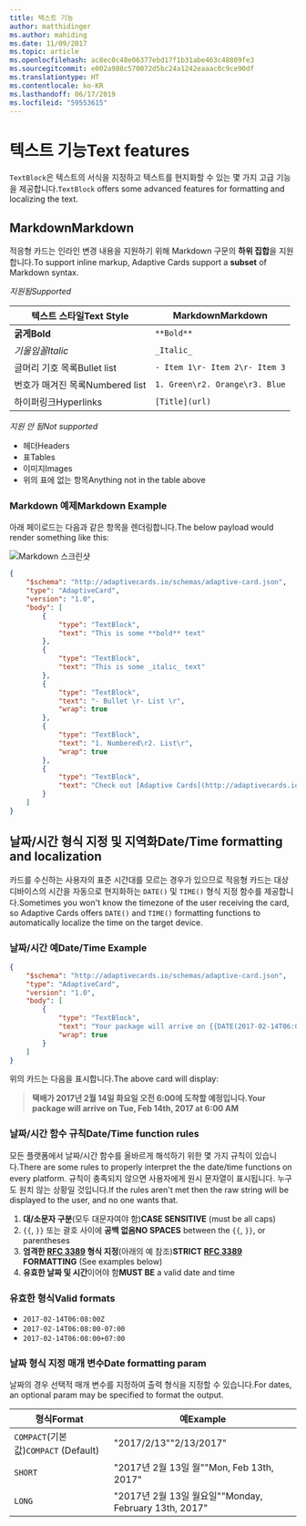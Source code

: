 ```yaml
---
title: 텍스트 기능
author: matthidinger
ms.author: mahiding
ms.date: 11/09/2017
ms.topic: article
ms.openlocfilehash: ac8ec0c48e06377ebd17f1b31abe463c48809fe3
ms.sourcegitcommit: e002a988c570072d5bc24a1242eaaac0c9ce90df
ms.translationtype: HT
ms.contentlocale: ko-KR
ms.lasthandoff: 06/17/2019
ms.locfileid: "59553615"
---
```

# <a name="text-features"></a><span data-ttu-id="7f4b7-102">텍스트 기능</span><span class="sxs-lookup"><span data-stu-id="7f4b7-102">Text features</span></span>

<span data-ttu-id="7f4b7-103">`TextBlock`은 텍스트의 서식을 지정하고 텍스트를 현지화할 수 있는 몇 가지 고급 기능을 제공합니다.</span><span class="sxs-lookup"><span data-stu-id="7f4b7-103">`TextBlock` offers some advanced features for formatting and localizing the text.</span></span>

## <a name="markdown"></a><span data-ttu-id="7f4b7-104">Markdown</span><span class="sxs-lookup"><span data-stu-id="7f4b7-104">Markdown</span></span>
<span data-ttu-id="7f4b7-105">적응형 카드는 인라인 변경 내용을 지원하기 위해 Markdown 구문의 **하위 집합**을 지원합니다.</span><span class="sxs-lookup"><span data-stu-id="7f4b7-105">To support inline markup, Adaptive Cards support a **subset** of Markdown syntax.</span></span>

<span data-ttu-id="7f4b7-106">_지원됨_</span><span class="sxs-lookup"><span data-stu-id="7f4b7-106">_Supported_</span></span>

| <span data-ttu-id="7f4b7-107">텍스트 스타일</span><span class="sxs-lookup"><span data-stu-id="7f4b7-107">Text Style</span></span>      | <span data-ttu-id="7f4b7-108">Markdown</span><span class="sxs-lookup"><span data-stu-id="7f4b7-108">Markdown</span></span> |
|-----------------|-----|
| <span data-ttu-id="7f4b7-109">**굵게**</span><span class="sxs-lookup"><span data-stu-id="7f4b7-109">**Bold**</span></span>        | ```**Bold**``` |
| <span data-ttu-id="7f4b7-110">_기울임꼴_</span><span class="sxs-lookup"><span data-stu-id="7f4b7-110">_Italic_</span></span>        | ```_Italic_``` |
| <span data-ttu-id="7f4b7-111">글머리 기호 목록</span><span class="sxs-lookup"><span data-stu-id="7f4b7-111">Bullet list</span></span>     | ```- Item 1\r- Item 2\r- Item 3``` | 
| <span data-ttu-id="7f4b7-112">번호가 매겨진 목록</span><span class="sxs-lookup"><span data-stu-id="7f4b7-112">Numbered list</span></span>   | ```1. Green\r2. Orange\r3. Blue``` |
| <span data-ttu-id="7f4b7-113">하이퍼링크</span><span class="sxs-lookup"><span data-stu-id="7f4b7-113">Hyperlinks</span></span>      | ```[Title](url)``` |

<span data-ttu-id="7f4b7-114">_지원 안 됨_</span><span class="sxs-lookup"><span data-stu-id="7f4b7-114">_Not supported_</span></span>

* <span data-ttu-id="7f4b7-115">헤더</span><span class="sxs-lookup"><span data-stu-id="7f4b7-115">Headers</span></span>
* <span data-ttu-id="7f4b7-116">표</span><span class="sxs-lookup"><span data-stu-id="7f4b7-116">Tables</span></span>
* <span data-ttu-id="7f4b7-117">이미지</span><span class="sxs-lookup"><span data-stu-id="7f4b7-117">Images</span></span>
* <span data-ttu-id="7f4b7-118">위의 표에 없는 항목</span><span class="sxs-lookup"><span data-stu-id="7f4b7-118">Anything not in the table above</span></span>

### <a name="markdown-example"></a><span data-ttu-id="7f4b7-119">Markdown 예제</span><span class="sxs-lookup"><span data-stu-id="7f4b7-119">Markdown Example</span></span>

<span data-ttu-id="7f4b7-120">아래 페이로드는 다음과 같은 항목을 렌더링합니다.</span><span class="sxs-lookup"><span data-stu-id="7f4b7-120">The below payload would render something like this:</span></span>

![Markdown 스크린샷](media/text-features/markdown.png)

```json
{
    "$schema": "http://adaptivecards.io/schemas/adaptive-card.json",
    "type": "AdaptiveCard",
    "version": "1.0",
    "body": [
        {
            "type": "TextBlock",
            "text": "This is some **bold** text"
        },
        {
            "type": "TextBlock",
            "text": "This is some _italic_ text"
        },
        {
            "type": "TextBlock",
            "text": "- Bullet \r- List \r",
            "wrap": true
        },
        {
            "type": "TextBlock",
            "text": "1. Numbered\r2. List\r",
            "wrap": true
        },
        {
            "type": "TextBlock",
            "text": "Check out [Adaptive Cards](http://adaptivecards.io)"
        }
    ]
}
```

## <a name="datetime-formatting-and-localization"></a><span data-ttu-id="7f4b7-122">날짜/시간 형식 지정 및 지역화</span><span class="sxs-lookup"><span data-stu-id="7f4b7-122">Date/Time formatting and localization</span></span>

<span data-ttu-id="7f4b7-123">카드를 수신하는 사용자의 표준 시간대를 모르는 경우가 있으므로 적응형 카드는 대상 디바이스의 시간을 자동으로 현지화하는 `DATE()` 및 `TIME()` 형식 지정 함수를 제공합니다.</span><span class="sxs-lookup"><span data-stu-id="7f4b7-123">Sometimes you won't know the timezone of the user receiving the card, so Adaptive Cards offers `DATE()` and `TIME()` formatting functions to automatically localize the time on the target device.</span></span>

### <a name="datetime-example"></a><span data-ttu-id="7f4b7-124">날짜/시간 예</span><span class="sxs-lookup"><span data-stu-id="7f4b7-124">Date/Time Example</span></span>

```json
{
    "$schema": "http://adaptivecards.io/schemas/adaptive-card.json",
    "type": "AdaptiveCard",
    "version": "1.0",
    "body": [
        {
            "type": "TextBlock",
            "text": "Your package will arrive on {{DATE(2017-02-14T06:00:00Z, SHORT)}} at {{TIME(2017-02-14T06:00:00Z)}}",
            "wrap": true
        }
    ]
}
```

<span data-ttu-id="7f4b7-125">위의 카드는 다음을 표시합니다.</span><span class="sxs-lookup"><span data-stu-id="7f4b7-125">The above card will display:</span></span> 

> <span data-ttu-id="7f4b7-126">**택배가 2017년 2월 14일 화요일 오전 6:00에 도착할 예정입니다.**</span><span class="sxs-lookup"><span data-stu-id="7f4b7-126">**Your package will arrive on Tue, Feb 14th, 2017 at 6:00 AM**</span></span>

### <a name="datetime-function-rules"></a><span data-ttu-id="7f4b7-127">날짜/시간 함수 규칙</span><span class="sxs-lookup"><span data-stu-id="7f4b7-127">Date/Time function rules</span></span>

<span data-ttu-id="7f4b7-128">모든 플랫폼에서 날짜/시간 함수를 올바르게 해석하기 위한 몇 가지 규칙이 있습니다.</span><span class="sxs-lookup"><span data-stu-id="7f4b7-128">There are some rules to properly interpret the the date/time functions on every platform.</span></span> <span data-ttu-id="7f4b7-129">규칙이 충족되지 않으면 사용자에게 원시 문자열이 표시됩니다. 누구도 원치 않는 상황일 것입니다.</span><span class="sxs-lookup"><span data-stu-id="7f4b7-129">If the rules aren't met then the raw string will be displayed to the user, and no one wants that.</span></span>

1. <span data-ttu-id="7f4b7-130">**대/소문자 구분**(모두 대문자여야 함)</span><span class="sxs-lookup"><span data-stu-id="7f4b7-130">**CASE SENSITIVE** (must be all caps)</span></span>
1. <span data-ttu-id="7f4b7-131">`{{`, `}}` 또는 괄호 사이에 **공백 없음**</span><span class="sxs-lookup"><span data-stu-id="7f4b7-131">**NO SPACES** between the `{{`, `}}`, or parentheses</span></span>
1. <span data-ttu-id="7f4b7-132">**엄격한 [RFC 3389](https://tools.ietf.org/html/rfc3339) 형식 지정**(아래의 예 참조)</span><span class="sxs-lookup"><span data-stu-id="7f4b7-132">**STRICT [RFC 3389](https://tools.ietf.org/html/rfc3339) FORMATTING** (See examples below)</span></span>
1. <span data-ttu-id="7f4b7-133">**유효한 날짜 및 시간**이어야 함</span><span class="sxs-lookup"><span data-stu-id="7f4b7-133">**MUST BE** a valid date and time</span></span>

### <a name="valid-formats"></a><span data-ttu-id="7f4b7-134">유효한 형식</span><span class="sxs-lookup"><span data-stu-id="7f4b7-134">Valid formats</span></span>

* `2017-02-14T06:08:00Z`
* `2017-02-14T06:08:00-07:00`
* `2017-02-14T06:08:00+07:00`

### <a name="date-formatting-param"></a><span data-ttu-id="7f4b7-135">날짜 형식 지정 매개 변수</span><span class="sxs-lookup"><span data-stu-id="7f4b7-135">Date formatting param</span></span>

<span data-ttu-id="7f4b7-136">날짜의 경우 선택적 매개 변수를 지정하여 출력 형식을 지정할 수 있습니다.</span><span class="sxs-lookup"><span data-stu-id="7f4b7-136">For dates, an optional param may be specified to format the output.</span></span>


|       <span data-ttu-id="7f4b7-137">형식</span><span class="sxs-lookup"><span data-stu-id="7f4b7-137">Format</span></span>        |            <span data-ttu-id="7f4b7-138">예</span><span class="sxs-lookup"><span data-stu-id="7f4b7-138">Example</span></span>            |
|---------------------|-------------------------------|
| <span data-ttu-id="7f4b7-139">`COMPACT`(기본값)</span><span class="sxs-lookup"><span data-stu-id="7f4b7-139">`COMPACT` (Default)</span></span> |          <span data-ttu-id="7f4b7-140">"2017/2/13"</span><span class="sxs-lookup"><span data-stu-id="7f4b7-140">"2/13/2017"</span></span>          |
|       `SHORT`       |     <span data-ttu-id="7f4b7-141">"2017년 2월 13일 월"</span><span class="sxs-lookup"><span data-stu-id="7f4b7-141">"Mon, Feb 13th, 2017"</span></span>     |
|       `LONG`        | <span data-ttu-id="7f4b7-142">"2017년 2월 13일 월요일"</span><span class="sxs-lookup"><span data-stu-id="7f4b7-142">"Monday, February 13th, 2017"</span></span> |

